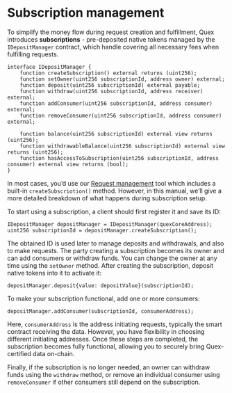 # Subscription management

To simplify the money flow during request creation and fulfillment, Quex introduces **subscriptions** - pre-deposited native tokens managed by the `IDepositManager` contract, which handle covering all necessary fees when fulfilling requests.

```solidity
interface IDepositManager {
    function createSubscription() external returns (uint256);
    function setOwner(uint256 subscriptionId, address owner) external;
    function deposit(uint256 subscriptionId) external payable;
    function withdraw(uint256 subscriptionId, address receiver) external;
    function addConsumer(uint256 subscriptionId, address consumer) external;
    function removeConsumer(uint256 subscriptionId, address consumer) external;

    function balance(uint256 subscriptionId) external view returns (uint256);
    function withdrawableBalance(uint256 subscriptionId) external view returns (uint256);
    function hasAccessToSubscription(uint256 subscriptionId, address consumer) external view returns (bool);
}
```

In most cases, you’d use our [Request management](https://github.com/quex-tech/quex-v1-interfaces/pull/6/files) tool which includes a built-in `createSubscriotion()` method. However, in this manual, we’ll give a more detailed breakdown of what happens during subscription setup.

To start using a subscription, a client should first register it and save its ID:

```solidity
IDepositManager depositManager = IDepositManager(quexCoreAddress);
uint256 subscriptionId = depositManager.createSubscription();
```

The obtained ID is used later to manage deposits and withdrawals, and also to make requests. The party creating a subscription becomes its owner and can add consumers or withdraw funds. You can change the owner at any time using the `setOwner` method. After creating the subscription, deposit native tokens into it to activate it:

```solidity
depositManager.deposit{value: depositValue}(subscriptionId);
```

To make your subscription functional, add one or more consumers:

```solidity
depositManager.addConsumer(subscriptionId, consumerAddress);
```

Here, `consumerAddress` is the address initiating requests, typically the smart contract receiving the data. However, you have flexibility in choosing different initiating addresses. Once these steps are completed, the subscription becomes fully functional, allowing you to securely bring Quex-certified data on-chain.

Finally, if the subscription is no longer needed, an owner can withdraw funds using the `withdraw` method, or remove an individual consumer using `removeConsumer` if other consumers still depend on the subscription.
